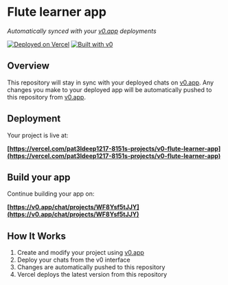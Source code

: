 # Flute learner app

*Automatically synced with your [v0.app](https://v0.app) deployments*

[![Deployed on Vercel](https://img.shields.io/badge/Deployed%20on-Vercel-black?style=for-the-badge&logo=vercel)](https://vercel.com/pat3ldeep1217-8151s-projects/v0-flute-learner-app)
[![Built with v0](https://img.shields.io/badge/Built%20with-v0.app-black?style=for-the-badge)](https://v0.app/chat/projects/WF8Ysf5tJJY)

## Overview

This repository will stay in sync with your deployed chats on [v0.app](https://v0.app).
Any changes you make to your deployed app will be automatically pushed to this repository from [v0.app](https://v0.app).

## Deployment

Your project is live at:

**[https://vercel.com/pat3ldeep1217-8151s-projects/v0-flute-learner-app](https://vercel.com/pat3ldeep1217-8151s-projects/v0-flute-learner-app)**

## Build your app

Continue building your app on:

**[https://v0.app/chat/projects/WF8Ysf5tJJY](https://v0.app/chat/projects/WF8Ysf5tJJY)**

## How It Works

1. Create and modify your project using [v0.app](https://v0.app)
2. Deploy your chats from the v0 interface
3. Changes are automatically pushed to this repository
4. Vercel deploys the latest version from this repository
